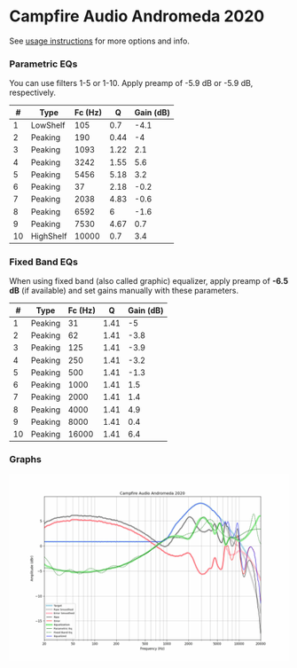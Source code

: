 # Campfire Audio Andromeda 2020
See [usage instructions](https://github.com/jaakkopasanen/AutoEq#usage) for more options and info.

### Parametric EQs
You can use filters 1-5 or 1-10. Apply preamp of -5.9 dB or -5.9 dB, respectively.

|   # | Type      |   Fc (Hz) |    Q |   Gain (dB) |
|-----|-----------|-----------|------|-------------|
|   1 | LowShelf  |       105 | 0.7  |        -4.1 |
|   2 | Peaking   |       190 | 0.44 |        -4   |
|   3 | Peaking   |      1093 | 1.22 |         2.1 |
|   4 | Peaking   |      3242 | 1.55 |         5.6 |
|   5 | Peaking   |      5456 | 5.18 |         3.2 |
|   6 | Peaking   |        37 | 2.18 |        -0.2 |
|   7 | Peaking   |      2038 | 4.83 |        -0.6 |
|   8 | Peaking   |      6592 | 6    |        -1.6 |
|   9 | Peaking   |      7530 | 4.67 |         0.7 |
|  10 | HighShelf |     10000 | 0.7  |         3.4 |

### Fixed Band EQs
When using fixed band (also called graphic) equalizer, apply preamp of **-6.5 dB** (if available) and set gains manually with these parameters.

|   # | Type    |   Fc (Hz) |    Q |   Gain (dB) |
|-----|---------|-----------|------|-------------|
|   1 | Peaking |        31 | 1.41 |        -5   |
|   2 | Peaking |        62 | 1.41 |        -3.8 |
|   3 | Peaking |       125 | 1.41 |        -3.9 |
|   4 | Peaking |       250 | 1.41 |        -3.2 |
|   5 | Peaking |       500 | 1.41 |        -1.3 |
|   6 | Peaking |      1000 | 1.41 |         1.5 |
|   7 | Peaking |      2000 | 1.41 |         1.4 |
|   8 | Peaking |      4000 | 1.41 |         4.9 |
|   9 | Peaking |      8000 | 1.41 |         0.4 |
|  10 | Peaking |     16000 | 1.41 |         6.4 |

### Graphs
![](./Campfire%20Audio%20Andromeda%202020.png)

